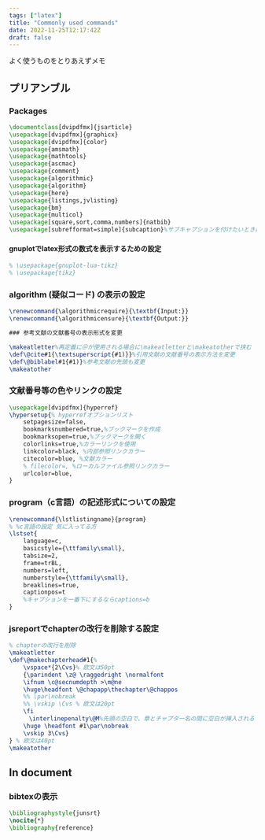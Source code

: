 ```yaml
---
tags: ["latex"]
title: "Commonly used commands"
date: 2022-11-25T12:17:42Z
draft: false
---
```


よく使うものをとりあえずメモ

## プリアンブル
### Packages
```latex
\documentclass[dvipdfmx]{jsarticle}
\usepackage[dvipdfmx]{graphicx}
\usepackage[dvipdfmx]{color}
\usepackage{amsmath}
\usepackage{mathtools}
\usepackage{ascmac}
\usepackage{comment}
\usepackage{algorithmic}
\usepackage{algorithm}
\usepackage{here}
\usepackage{listings,jvlisting}
\usepackage{bm}
\usepackage{multicol}
\usepackage[square,sort,comma,numbers]{natbib}
\usepackage[subrefformat=simple]{subcaption}%サブキャプションを付けたいときに必要
```


#### gnuplotでlatex形式の数式を表示するための設定
```latex
% \usepackage{gnuplot-lua-tikz}
% \usepackage{tikz}
```

### algorithm (疑似コード) の表示の設定
```latex
\renewcommand{\algorithmicrequire}{\textbf{Input:}}
\renewcommand{\algorithmicensure}{\textbf{Output:}}

### 参考文献の文献番号の表示形式を変更
```
```latex
\makeatletter%再定義に＠が使用される場合に\makeatletterと\makeatotherで挟む
\def\@cite#1{\textsuperscript{#1)}}%引用文献の文献番号の表示方法を変更
\def\@biblabel#1{#1)}%参考文献の先頭も変更
\makeatother
```

### 文献番号等の色やリンクの設定
```latex
\usepackage[dvipdfmx]{hyperref}
\hypersetup{% hyperrefオプションリスト
    setpagesize=false,
    bookmarksnumbered=true,%ブックマークを作成
    bookmarksopen=true,%ブックマークを開く
    colorlinks=true,%カラーリンクを使用
    linkcolor=black, %内部参照リンクカラー
    citecolor=blue, %文献カラー
    % filecolor=, %ローカルファイル参照リンクカラー
    urlcolor=blue,
}
```

### program（c言語）の記述形式についての設定
```latex
\renewcommand{\lstlistingname}{program}
% %c言語の設定 気に入ってる方
\lstset{
    language=c,
    basicstyle={\ttfamily\small},
    tabsize=2,
    frame=trBL,
    numbers=left,
    numberstyle={\ttfamily\small},
    breaklines=true,
    captionpos=t
    %キャプションを一番下にするならcaptions=b
}
```

### jsreportでchapterの改行を削除する設定
```latex
% chapterの改行を削除
\makeatletter
\def\@makechapterhead#1{%
    \vspace*{2\Cvs}% 欧文は50pt
    {\parindent \z@ \raggedright \normalfont
    \ifnum \c@secnumdepth >\m@ne
    \huge\headfont \@chapapp\thechapter\@chappos
    %% \par\nobreak
    %% \vskip \Cvs % 欧文は20pt
    \fi
    　\interlinepenalty\@M%先頭の空白で、章とチャプター名の間に空白が挿入される
    \huge \headfont #1\par\nobreak
    \vskip 3\Cvs}
} % 欧文は40pt
\makeatother
```


## In document
### bibtexの表示
```latex
\bibliographystyle{junsrt}
\nocite{*}
\bibliography{reference}
```
